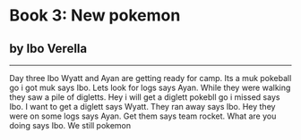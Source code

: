 
# Book 3: New pokemon
## by Ibo Verella
--------------------
Day three Ibo Wyatt and Ayan are getting ready for camp. Its a muk pokeball go i got muk says Ibo. Lets look for logs says
Ayan. While they were walking they saw a pile of digletts. Hey i will get a diglett pokebll go i missed says Ibo. I want to get
a diglett says Wyatt. They ran away says Ibo. Hey they were on some logs says Ayan. Get them says team rocket. What are you
doing says Ibo. We still pokemon
